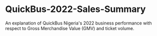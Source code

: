 # QuickBus-2022-Sales-Summary
An explanation of QuickBus Nigeria's 2022 business performance with respect to Gross Merchandise Value (GMV) and ticket volume.
